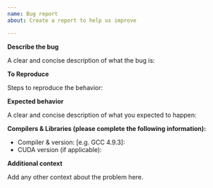 ```yaml
---
name: Bug report
about: Create a report to help us improve

---
```


**Describe the bug**

A clear and concise description of what the bug is:

**To Reproduce**

Steps to reproduce the behavior:

**Expected behavior**

A clear and concise description of what you expected to happen:

**Compilers & Libraries (please complete the following information):**
 - Compiler & version: [e.g. GCC 4.9.3]:
 - CUDA version (if applicable):

**Additional context**

Add any other context about the problem here.
